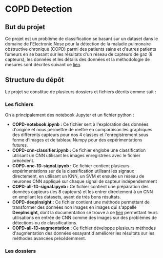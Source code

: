 # COPD Detection
## But du projet 
Ce projet est un problème de classification se basant sur un dataset dans le domaine de l'Electronic Nose pour la détection de la maladie pulmonaire obstructive chronique (COPD) parmi des patients sains et d'autres patients fumeurs en se basant sur les résultats d'un réseau de capteurs de gaz (8 capteurs), les données et les détails des données et la méthodologie de mesures sont décrites suivant ce [lien](https://www.ncbi.nlm.nih.gov/pmc/articles/PMC7838708/?fbclid=IwAR2os2eFQn2hjPFu84r4nB5TY7bxbdmkbwg9kzGoeXLuNeOuU5ExJpcw6rw). 
## Structure du dépôt 
Le projet se constitue de plusieurs dossiers et fichiers décrits comme suit : 
### Les fichiers
On a principalement des notebook Jupyter et un fichier python : 
- **COPD-notebook.ipynb :** Ce fichier sert à l'exploration des données d'origine et nous permettre de mettre en comparaison les graphiques des différents capteurs pour nos 4 classes et l'enregistrement sous forme d'images et de tableau Numpy pour des expérimentations futures. 
- **COPD-cnn-classifier.ipynb :** Ce fichier englobe une classification utilisant un CNN utilisant les images enregistrées avec le fichier précédent. 
- **COPD-one-1D-signal.ipynb :** Ce fichier contient plusieurs expérimentations sur de la classification utilisant les signaux directement, en utilisant un KNN, un SVM et ensuite un réseau de neurones CNN appliqué sur chaque signal de capteur indépendemment
- **COPD-all-1D-signal.ipynb :** Ce fichier contient une préparation des données capteurs (les 8 capteurs) et les entrer directement à un CNN en empilant les datasets, ayant de très bons résultats. 
- **COPD-deepInsight :** Ce fichier contient une méthode permettant de transformer des données non images en images qui s'appelle **DeepInsight**, dont la documentation se trouve à ce [lien](https://github.com/alok-ai-lab/pyDeepInsight) permettant leurs utilisations en entrée de CNN comme des images sur des problèmes de détections ou de classifications. 
- **COPD-all-1D-augmentation :** Ce fichier développe plusieurs méthodes d'augmentation des données essayant d'améliorer les résultats sur les méthodes avancées précédemment. 
### Les dossiers